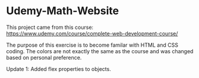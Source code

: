 # Udemy-Math-Website
This project came from this course: https://www.udemy.com/course/complete-web-development-course/

The purpose of this exercise is to become familar with HTML and CSS coding. The colors are not exactly the same as the course and was changed based on
personal preference. 

Update 1: Added flex properties to objects.

